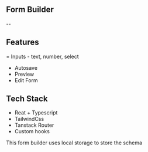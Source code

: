 ## Form Builder
--

## Features
= Inputs - text, number, select
- Autosave
- Preview
- Edit Form

## Tech Stack
- Reat + Typescript
- TailwindCss
- Tanstack Router
- Custom hooks

This form builder uses local storage to store the schema
